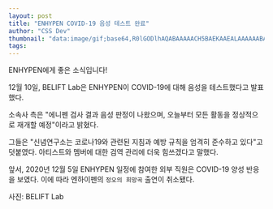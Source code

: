 ```yaml
---
layout: post
title: "ENHYPEN COVID-19 음성 테스트 완료"
author: "CSS Dev"
thumbnail: "data:image/gif;base64,R0lGODlhAQABAAAAACH5BAEKAAEALAAAAAABAAEAAAICTAEAOw=="
tags: 
---
```



ENHYPEN에게 좋은 소식입니다!

12월 10일, BELIFT Lab은 ENHYPEN이 COVID-19에 대해 음성을 테스트했다고 발표했다.

소속사 측은 "에니펜 검사 결과 음성 판정이 나왔으며, 오늘부터 모든 활동을 정상적으로 재개할 예정"이라고 밝혔다.

그들은 "신념연구소는 코로나19와 관련된 지침과 예방 규칙을 엄격히 준수하고 있다"고 덧붙였다. 아티스트와 멤버에 대한 검역 관리에 더욱 힘쓰겠다고 말했다.

앞서, 2020년 12월 5일 ENHYPEN 일정에 참여한 외부 직원은 COVID-19 양성 반응을 보였다. 이에 따라 엔하이펜의 `정오의 희망곡` 출연이 취소됐다.

사진: BELIFT Lab